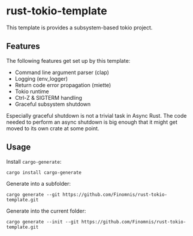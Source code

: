 # rust-tokio-template

This template is provides a subsystem-based tokio project.

## Features

The following features get set up by this template:

- Command line argument parser (clap)
- Logging (env_logger)
- Return code error propagation (miette)
- Tokio runtime
- Ctrl-Z & SIGTERM handling
- Graceful subsystem shutdown

Especially graceful shutdown is not a trivial task in Async Rust.
The code needed to perform an async shutdown is big enough that it might get moved to its own crate at some point.

## Usage

Install `cargo-generate`:
```
cargo install cargo-generate
```

Generate into a subfolder:
```
cargo generate --git https://github.com/Finomnis/rust-tokio-template.git
```

Generate into the current folder:
```
cargo generate --init --git https://github.com/Finomnis/rust-tokio-template.git
```
